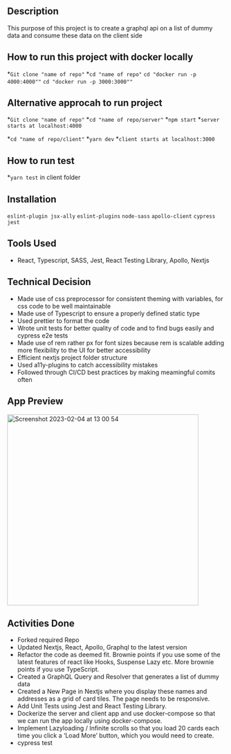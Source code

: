 ## **Description**
This purpose of  this project is to create a graphql api on a list of dummy data and consume these data on the client side

## **How to run this project with docker locally**
*```Git clone "name of repo"```
*```cd "name of repo"```
```cd "docker run -p 4000:4000""```
```cd "docker run -p 3000:3000""```

## **Alternative approcah to run project**
*```Git clone "name of repo"```
*```cd "name of repo/server"```
*```npm start```
*```server starts at localhost:4000```

*```cd "name of repo/client"```
*```yarn dev```
*```client starts at localhost:3000```

## **How to run test**
*```yarn test``` in client folder


## **Installation**
 ```eslint-plugin jsx-ally```
```eslint-plugins```
```node-sass```
```apollo-client```
```cypress```  ```jest```

## **Tools Used**
* React, Typescript, SASS, Jest, React Testing Library, Apollo, Nextjs

## **Technical Decision**
* Made use of css preprocessor for consistent theming with variables, for css code to be well maintainable
* Made use of Typescript to ensure a properly defined static type
* Used prettier to format the code
* Wrote unit tests for better quality of code and to find bugs easily and cypress e2e tests
* Made use of rem rather px for font sizes because rem is scalable adding more flexibility to the UI for better accessibility
* Efficient nextjs project folder structure
* Used a11y-plugins to catch accessibility mistakes
* Followed through CI/CD best practices by making meamingful comits often

## **App Preview**
<img width="442" alt="Screenshot 2023-02-04 at 13 00 54" src="https://user-images.githubusercontent.com/25429341/216771084-d2c0294f-3f32-4a60-8c4e-a9a05ee453e9.png">

## **Activities Done**
* Forked required Repo
* Updated Nextjs, React, Apollo, Graphql to the latest version
* Refactor the code as deemed fit. Brownie points if you use some of the latest features of react like Hooks, Suspense Lazy etc. More brownie points if you use TypeScript. 
* Created a GraphQL Query and Resolver that generates a list of dummy data
* Created a New Page in Nextjs where you display these names and addresses as a grid of card tiles.  The page needs to be responsive.
* Add Unit Tests using Jest and React Testing Library.
*  Dockerize the server and client app and use docker-compose so that we can run the app locally using docker-compose.
* Implement Lazyloading  / Infinite scrolls so that  you load 20 cards each time you click a ‘Load More’ button, which you would need to create. 
* cypress test
